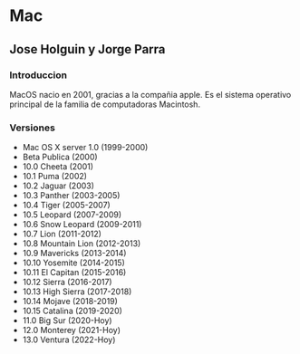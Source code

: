 # Mac
## Jose Holguin y Jorge Parra

### Introduccion
MacOS nacio en 2001, gracias a la compañia apple. Es el sistema operativo principal de la familia de computadoras Macintosh.

### Versiones
 - Mac OS X server 1.0 (1999-2000)
 - Beta Publica (2000)
 - 10.0 Cheeta (2001)
 - 10.1 Puma (2002)
 - 10.2 Jaguar (2003)
 - 10.3 Panther (2003-2005)
 - 10.4 Tiger (2005-2007)
 - 10.5 Leopard (2007-2009)
 - 10.6 Snow Leopard (2009-2011)
 - 10.7 Lion (2011-2012)
 - 10.8 Mountain Lion (2012-2013)
 - 10.9 Mavericks (2013-2014)
 - 10.10 Yosemite (2014-2015)
 - 10.11 El Capitan (2015-2016) 
 - 10.12 Sierra (2016-2017)
 - 10.13 High Sierra (2017-2018)
 - 10.14 Mojave (2018-2019)
 - 10.15 Catalina (2019-2020)
 - 11.0 Big Sur (2020-Hoy)
 - 12.0 Monterey (2021-Hoy)
 - 13.0 Ventura (2022-Hoy)
